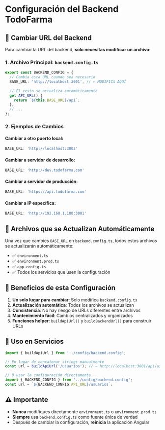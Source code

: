 # Configuración del Backend TodoFarma

## 📍 Cambiar URL del Backend

Para cambiar la URL del backend, **solo necesitas modificar un archivo**:

### 1. Archivo Principal: `backend.config.ts`

```typescript
export const BACKEND_CONFIG = {
  // Cambia esta URL cuando sea necesario
  BASE_URL: 'http://localhost:3001', // ← MODIFICA AQUÍ
  
  // El resto se actualiza automáticamente
  get API_URL() {
    return `${this.BASE_URL}/api`;
  },
  // ...
};
```

### 2. Ejemplos de Cambios

#### Cambiar a otro puerto local:
```typescript
BASE_URL: 'http://localhost:3002'
```

#### Cambiar a servidor de desarrollo:
```typescript
BASE_URL: 'http://dev.todofarma.com'
```

#### Cambiar a servidor de producción:
```typescript
BASE_URL: 'https://api.todofarma.com'
```

#### Cambiar a IP específica:
```typescript
BASE_URL: 'http://192.168.1.100:3001'
```

## 🔄 Archivos que se Actualizan Automáticamente

Una vez que cambies `BASE_URL` en `backend.config.ts`, todos estos archivos se actualizarán automáticamente:

- ✅ `environment.ts`
- ✅ `environment.prod.ts`
- ✅ `app.config.ts`
- ✅ Todos los servicios que usen la configuración

## 🚀 Beneficios de esta Configuración

1. **Un solo lugar para cambiar**: Solo modifica `backend.config.ts`
2. **Actualización automática**: Todos los archivos se actualizan
3. **Consistencia**: No hay riesgo de URLs diferentes entre archivos
4. **Mantenimiento fácil**: Cambios centralizados y organizados
5. **Funciones helper**: `buildApiUrl()` y `buildBackendUrl()` para construir URLs

## 📝 Uso en Servicios

```typescript
import { buildApiUrl } from '../config/backend.config';

// En lugar de concatenar strings manualmente
const url = buildApiUrl('/usuarios'); // → http://localhost:3001/api/usuarios

// O usar la configuración directamente
import { BACKEND_CONFIG } from '../config/backend.config';
const url = `${BACKEND_CONFIG.API_URL}/usuarios`;
```

## ⚠️ Importante

- **Nunca** modifiques directamente `environment.ts` o `environment.prod.ts`
- **Siempre** usa `backend.config.ts` como fuente única de verdad
- Después de cambiar la configuración, **reinicia** la aplicación Angular
